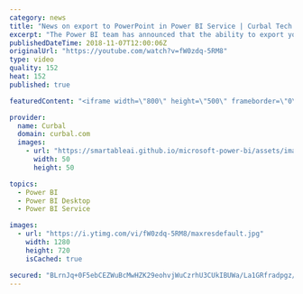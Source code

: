 ```yaml
---
category: news
title: "News on export to PowerPoint in Power BI Service | Curbal Tech News - Nov 2018"
excerpt: "The Power BI team has announced that the ability to export your Power BI reports to PowerPoint is now generally available for customers and well as changed and added some functionality.  Checkout this CTN video to know what those changes and enhancements are.  SUBSCRIBE to learn more about Power BI:"
publishedDateTime: 2018-11-07T12:00:06Z
originalUrl: "https://youtube.com/watch?v=fW0zdq-5RM8"
type: video
quality: 152
heat: 152
published: true

featuredContent: "<iframe width=\"800\" height=\"500\" frameborder=\"0\" src=\"https://www.youtube.com/embed/fW0zdq-5RM8\" allow=\"accelerometer; autoplay; encrypted-media; gyroscope; picture-in-picture\" allowfullscreen></iframe>"

provider:
  name: Curbal
  domain: curbal.com
  images:
    - url: "https://smartableai.github.io/microsoft-power-bi/assets/images/organizations/curbal.com-50x50.jpg"
      width: 50
      height: 50

topics:
  - Power BI
  - Power BI Desktop
  - Power BI Service

images:
  - url: "https://i.ytimg.com/vi/fW0zdq-5RM8/maxresdefault.jpg"
    width: 1280
    height: 720
    isCached: true

secured: "BLrnJq+0F5ebCEZWuBcMwHZK29eohvjWuCzrhU3CUkIBUWa/La1GRfradpgz/mTItbxHoLeXt3vq0MO53eV+EatZj8PeXmG6QR6hjywiKf9RC4k+zfLO7BANSjsnGgc/89yddM1Tm2904gEROPdHGMIBTiwyfhwIKXsFmM86QKIFFJ1SEV2sil5ZRlOB2VkMGhx0x4lELbzJAQRC23bKUMV3/4C1DTZ0boCFPNOGfqJuhQKxn4EOa9EncXE4s9gAk69tFUhmYMswhrssaZ++O8tE20UVayODcENyT/Qu56Zw+x/QW54F0agBiQ+AhRUEfDkEd9yNBBwjioWkbsNWtQHFT+Mj+czvuk9+q5b3yXBAIUJeGRDUjfUyDfergbExtoumuOhw+3JTls/Gpn5pXAls0EBktEKnr+SEVwoPSo/LPFUv/ZsT9svjPL9vhzcY;5yJqUq36yQ/V2SBNG5Cg5w=="
---
```


